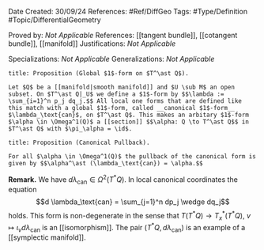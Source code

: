 <div class="topSpace"></div>

Date Created: 30/09/24
References: #Ref/DiffGeo 
Tags: #Type/Definition #Topic/DifferentialGeometry 

Proved by: <i>Not Applicable</i>
References: [[tangent bundle]], [[cotangent bundle]], [[manifold]]
Justifications: <i>Not Applicable</i>

Specializations: <i>Not Applicable</i>
Generalizations: <i>Not Applicable</i>

``` ad-Proposition
title: Proposition (Global $1$-form on $T^\ast Q$).

Let $Q$ be a [[manifold|smooth manifold]] and $U \sub M$ an open subset. On $T^\ast Q|_U$ we define a $1$-form by $$\lambda := \sum_{i=1}^n p_j dq_j.$$ All local one forms that are defined like this match with a global $1$-form, called __canonical $1$-form__ $\lambda_\text{can}$, on $T^\ast Q$. This makes an arbitary $1$-form $\alpha \in \Omega^1(Q)$ a [[section]] $$\alpha: Q \to T^\ast Q$$ in $T^\ast Q$ with $\pi_\alpha = \id$.

```


``` ad-Proposition
title: Proposition (Canonical Pullback).

For all $\alpha \in \Omega^1(Q)$ the pullback of the canonical form is given by $$\alpha^\ast (\lambda_\text{can}) = \alpha.$$

```
**Remark.**
We have $d \lambda_\text{can} \in \Omega^2 (T^\ast Q)$. In local canonical coordinates the equation $$d \lambda_\text{can} = \sum_{j=1}^n dp_j \wedge dq_j$$ holds. This form is non-degenerate in the sense that $T(T^\ast Q) \to T^\ast_x(T^\ast Q)$, $v \mapsto \iota_v d\lambda_\text{can}$ is an [[isomorphism]]. The pair $(T^\ast Q, d \lambda_\text{can})$ is an example of a [[symplectic manifold]].